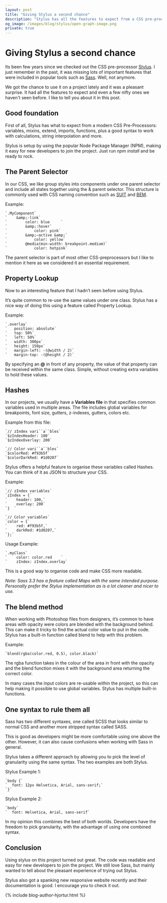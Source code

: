 ```yaml
---
layout: post
title: "Giving Stylus a second chance"
description: "Stylus has all the features to expect from a CSS pre-processors and even a few nifty ones we like to tell you about it in this post."
og_image: /images/blog/stylus/open-graph-image.png
private: true
---
```


# Giving Stylus a second chance

Its been few years since we checked out the CSS pre-processor [Stylus](http://stylus-lang.com/). I just remember in the past, it was missing lots of important features that were included in popular tools such as [Sass](http://sass-lang.com/). Well, not anymore.

We got the chance to use it on a project lately and it was a pleasant surprise. It had all the features to expect and even a few nifty ones we haven't seen before. I like to tell you about it in this post.



## Good foundation

First of all, Stylus has what to expect from a modern CSS Pre-Processors: variables, mixins, extend, imports, functions, plus a good syntax to work with calculations, string interpolation and more.

Stylus is setup by using the popular Node Package Manager (NPM), making it easy for new developers to join the project. Just run *npm install* and be ready to rock.


## The Parent Selector

In our CSS, we like group styles into components under one parent selector and include all states together using the & parent selector. This structure is commonly used with CSS naming convention such as [SUIT](http://suitcss.github.io/) and [BEM](http://getbem.com/).

Example:

    `.MyComponent`
    `    &amp;-link`
    `        color: blue     `
    `        &amp;:hover`
    `            color: pink`
    `        &amp;—active &amp;`
    `            color: yellow`
    `        @media(min-width: breakpoint.medium)`
    `            color: hotpink`

The parent selector is part of most other CSS-preprocessors but I like to mention it here as we considered it an essential requirement. 


## Property Lookup

Now to an interesting feature that I hadn’t seen before using Stylus. 

It’s quite common to re-use the same values under one class. Stylus has a nice way of doing this using a feature called Property Lookup.

Example:

    `.overlay`
    `   position: absolute`
    `   top: 50%`
    `   left: 50%`
    `   width: 300px`
    `   height: 150px`
    `   margin-left: -(@width / 2)`
    `   margin-top: -(@height / 2)`

By specifying an **@** in front of any property, the value of that property can be received within the same class. Simple, without creating extra variables to hold these values.


## Hashes

In our projects, we usually have a **Variables file** in that specifies common variables used in multiple areas. The file includes global variables for breakpoints, font size, gutters, z-indexes, gutters, colors etc.

Example from this file:

    `// zIndex vari``a``bles`
    `$zIndexHeader: 100`
    `$zIndexOverlay: 200`
    
    `// Color vari``a``bles`
    `$colorRed: #f93b5f`
    `$colorDarkRed: #1d0207`

Stylus offers a helpful feature to organise these variables called Hashes. You can think of it as JSON to structure your CSS.

Example:

    `// zIndex variables`
    `zIndex = {`
    `    header: 100,`
    `    overlay: 200`
    `}  `
    
    `// Color variables`
    `color = {`
    `    red: #f93b5f,`
    `    darkRed: #1d0207,`
    `};`

Usage Example:

    `.myClass`
    `    color: color.red    `
    `    zIndex: zIndex.overlay`

This is a good way to organise code and make CSS more readable.

*Note: Sass 3.3 has a feature called Maps with the same intended purpose. Personally prefer the Stylus implementation as is a lot cleaner and nicer to use.*


## The blend method

When working with Photoshop files from designers, it’s common to have areas with opacity were colors are blended with the background behind. This can make it tricky to find the actual color value to put in the code. Stylus has a built-in function called blend to help with this problem.

Example:

    `blend(rgba(color.red, 0.5), color.black)`

The rgba function takes in the colour of the area in front with the opacity and the blend function mixes it with the background area returning the correct color.

In many cases the input colors are re-usable within the project, so this can help making it possible to use global variables. Stylus has multiple built-in functions.
 

## One syntax to rule them all

Sass has two different syntaxes, one called SCSS that looks similar to normal CSS and another more stripped syntax called SASS.

This is good as developers might be more comfortable using one above the other. However, it can also cause confusions when working with Sass in general.

Stylus takes a different approach by allowing you to pick the level of granularity using the same syntax. The two examples are both Stylus.

Stylus Example 1:

    `body {`
    `  font: 12px Helvetica, Arial, sans-serif;`
    `}`

Stylus Example 2:

    `body`
    `  font: Helvetica, Arial, sans-serif`

In my opinion this combines the best of both worlds. Developers have the freedom to pick granularity, with the advantage of using one combined syntax.


## Conclusion

Using stylus on this project turned out great. The code was readable and easy for new developers to join the project. We still love Sass, but mainly wanted to tell about the pleasant experience of trying out Stylus. 

Stylus also got a spanking new responsive website recently and their documentation is good. I encourage you to check it out.

{% include blog-author-hjortur.html %}